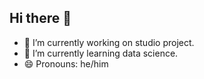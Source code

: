 ## Hi there 👋




- 🔭 I’m currently working on studio project.
- 🌱 I’m currently learning data science.
- 😄 Pronouns: he/him


